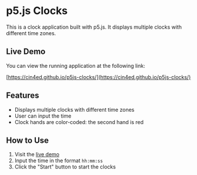 # p5.js Clocks

This is a clock application built with p5.js. It displays multiple clocks with different time zones.

## Live Demo

You can view the running application at the following link:

[https://cin4ed.github.io/p5js-clocks/](https://cin4ed.github.io/p5js-clocks/)

## Features

- Displays multiple clocks with different time zones
- User can input the time
- Clock hands are color-coded: the second hand is red

## How to Use

1. Visit the [live demo](https://cin4ed.github.io/p5js-clocks/)
2. Input the time in the format `hh:mm:ss`
3. Click the "Start" button to start the clocks
